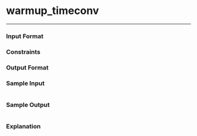 # warmup_timeconv
---

### Input Format 

### Constraints

### Output Format 

### Sample Input
```
```
### Sample Output
```
```
### Explanation
